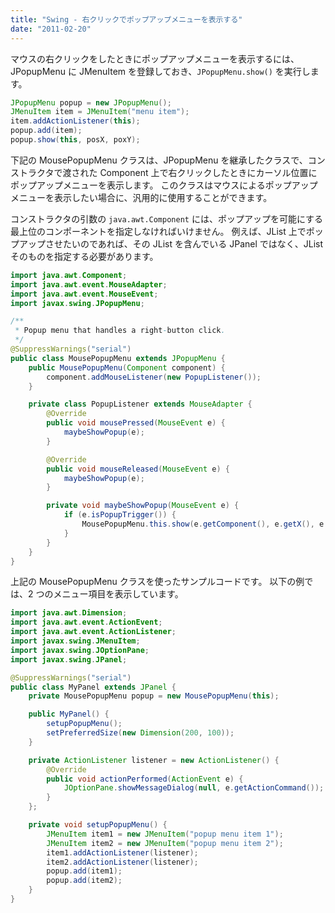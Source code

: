 ```yaml
---
title: "Swing - 右クリックでポップアップメニューを表示する"
date: "2011-02-20"
---
```


マウスの右クリックをしたときにポップアップメニューを表示するには、JPopupMenu に JMenuItem を登録しておき、`JPopupMenu.show()` を実行します。

~~~ java
JPopupMenu popup = new JPopupMenu();
JMenuItem item = JMenuItem("menu item");
item.addActionListener(this);
popup.add(item);
popup.show(this, posX, poxY);
~~~

下記の MousePopupMenu クラスは、JPopupMenu を継承したクラスで、コンストラクタで渡された Component 上で右クリックしたときにカーソル位置にポップアップメニューを表示します。
このクラスはマウスによるポップアップメニューを表示したい場合に、汎用的に使用することができます。

コンストラクタの引数の `java.awt.Component` には、ポップアップを可能にする最上位のコンポーネントを指定しなければいけません。
例えば、JList 上でポップアップさせたいのであれば、その JList を含んでいる JPanel ではなく、JList そのものを指定する必要があります。

~~~ java
import java.awt.Component;
import java.awt.event.MouseAdapter;
import java.awt.event.MouseEvent;
import javax.swing.JPopupMenu;

/**
 * Popup menu that handles a right-button click.
 */
@SuppressWarnings("serial")
public class MousePopupMenu extends JPopupMenu {
    public MousePopupMenu(Component component) {
        component.addMouseListener(new PopupListener());
    }

    private class PopupListener extends MouseAdapter {
        @Override
        public void mousePressed(MouseEvent e) {
            maybeShowPopup(e);
        }

        @Override
        public void mouseReleased(MouseEvent e) {
            maybeShowPopup(e);
        }

        private void maybeShowPopup(MouseEvent e) {
            if (e.isPopupTrigger()) {
                MousePopupMenu.this.show(e.getComponent(), e.getX(), e.getY());
            }
        }
    }
}
~~~

上記の MousePopupMenu クラスを使ったサンプルコードです。
以下の例では、2 つのメニュー項目を表示しています。

~~~ java
import java.awt.Dimension;
import java.awt.event.ActionEvent;
import java.awt.event.ActionListener;
import javax.swing.JMenuItem;
import javax.swing.JOptionPane;
import javax.swing.JPanel;

@SuppressWarnings("serial")
public class MyPanel extends JPanel {
    private MousePopupMenu popup = new MousePopupMenu(this);

    public MyPanel() {
        setupPopupMenu();
        setPreferredSize(new Dimension(200, 100));
    }

    private ActionListener listener = new ActionListener() {
        @Override
        public void actionPerformed(ActionEvent e) {
            JOptionPane.showMessageDialog(null, e.getActionCommand());
        }
    };

    private void setupPopupMenu() {
        JMenuItem item1 = new JMenuItem("popup menu item 1");
        JMenuItem item2 = new JMenuItem("popup menu item 2");
        item1.addActionListener(listener);
        item2.addActionListener(listener);
        popup.add(item1);
        popup.add(item2);
    }
}
~~~

